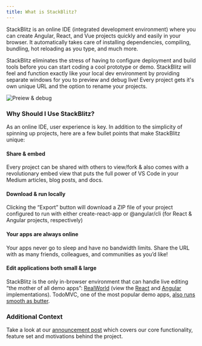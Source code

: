 ```yaml
---
title: What is StackBlitz?
---
```


StackBlitz is an online IDE (integrated development environment) where you can create Angular, React, and Vue projects quickly and easily in your browser. It automatically takes care of installing dependencies, compiling, bundling, hot reloading as you type, and much more.

StackBlitz eliminates the stress of having to configure deployment and build tools before you can start coding a cool prototype or demo. StackBlitz will feel and function exactly like your local dev environment by providing separate windows for you to preview and debug live! Every project gets it's own unique URL and the option to rename your projects.

![Preiew & debug](https://miro.medium.com/max/2000/1*O4pHdrbL-LUPKSktS0XxRA.gif)

### Why Should I Use StackBlitz?

As an online IDE, user experience is key. In addition to the simplicity of spinning up projects, here are a few bullet points that make StackBlitz unique:

#### Share & embed
Every project can be shared with others to view/fork & also comes with a revolutionary embed view that puts the full power of VS Code in your Medium articles, blog posts, and docs.

#### Download & run locally
Clicking the “Export” button will download a ZIP file of your project configured to run with either create-react-app or @angular/cli (for React & Angular projects, respectively)

#### Your apps are always online
Your apps never go to sleep and have no bandwidth limits. Share the URL with as many friends, colleagues, and communities as you’d like!

#### Edit applications both small & large
StackBlitz is the only in-browser environment that can handle live editing “the mother of all demo apps”: [RealWorld](https://github.com/gothinkster/realworld) (view the [React](https://stackblitz.com/edit/react-redux-realworld) and [Angular](https://stackblitz.com/edit/angular-realworld) implementations). TodoMVC, one of the most popular demo apps, [also runs smooth as butter](https://stackblitz.com/edit/react-redux-todomvc).

### Additional Context
Take a look at our [announcement post](https://medium.com/@ericsimons/stackblitz-online-vs-code-ide-for-angular-react-7d09348497f4) which covers our core functionality, feature set and motivations behind the project.